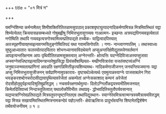 +++
title = "०१ मित्रं न"

+++

यमग्निंशिम्या कर्मनामैतत् शिमीशक्तिरितितन्नामसुपाठात् प्रकाशवृष्ट्युत्पादनादिकर्मणामित्रन्न मित्रमिवस्थितं यद्वा शिम्येत्येतत् क्रिययासहसम्बध्यते गोषुबह्वीषु निमित्तभूतासुगव्यवः गाआत्मन- इच्छन्तः अत्रयद्यपिगव्यवइत्येवालं नगोष्विति तथापि गव्यवइत्यत्रगोस्वामित्वम्प्रतिपाद्यते तच्चैक- याद्वित्वादपिस्यात् अतःस्पृहणीयावह्व्यइत्यवगमयितुङ्गोष्वितिपदं यथा गवामसिगोपतिः । गणा- नान्त्वागणपतिम् । तथास्वाध्यः सुष्ठुआध्यातारः फलस्योत्पादयितारः शोभनध्यानावाविदथेयागे अप्सुअन्तरिक्षेवैद्युतरूपेणवर्तमानं आपइत्यन्तरिक्षनाम आपः पृथिवीतितन्नामसूक्तत्वात् अग्नेरन्तरि- क्षोत्पत्तिः यदग्नेदिविजाअस्यप्सुजावा अप्स्वग्नेसधिष्टवइत्यादिमन्त्रान्तरेषुप्रसिद्धा प्रियंसर्वेषाम्प्रियत- मम्प्रीणयित्रारंवा यजतंयष्टव्यंअग्निं जनुषाञ्जन्मवताम्प्राणिनां अवःप्रति रक्षणन्निमित्तीकृत्यशिम्यामथ- नादिकर्मणाजीजनन् जनयन्तियजमानाः यद्वा अप्सु निमित्तभूतासुजीजनन् सर्वप्राणिनामुपकाराय- वृष्ट्यर्थञ्चेत्यर्थः एवमुत्पन्नस्याग्नेः पाजसाबलेन गिरा भयङ्करशब्देनचरोदसीद्यावापृथिव्यावरेजेतां अकम्पेतां अग्नेःसकाशात् कम्पनं अरेजेतां रोदसीहोतृवूर्यइत्यादिश्रुतिषुप्रसिद्धम् । नचसर्वरक्षणार्थमुत्पा- दितोऽग्निर्लोकद्वयस्यभीतिमजनयत् किमेतदितिवाच्यं निन्दास्तुतित्वात् यथालोकौविभीतः तथाप्रवृ- द्धोभवदितिस्तुतौपर्यवसानात् यद्यप्यत्राग्निरेवप्रतिपाद्यते मित्रस्तुपरन्दृष्टान्तितएव तथापिद्युस्थान- स्याग्नेरेवमित्रत्वान्मन्त्रस्यमैत्रत्वमविरुद्धम् यद्वा मित्रन्न सखायमिवस्थितम्मित्रनामकन्देवं यज्ञेऽन्तरि- क्षेवाऋत्विजः प्रादुर्भावयन्ति शिष्टमेतद्विशेषेण तथैवयोजनीयम् ॥ १ ॥